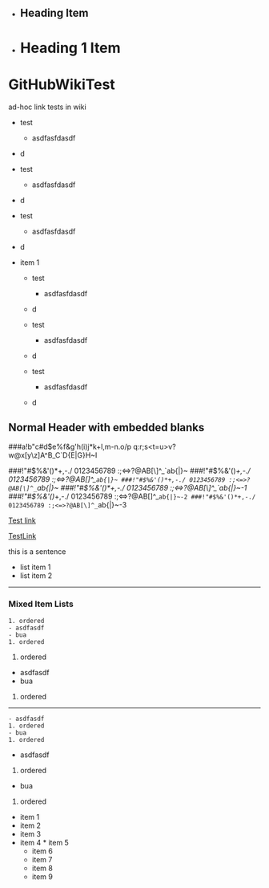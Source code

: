 - ## Heading Item
- # Heading 1 Item


# GitHubWikiTest
ad-hoc link tests in wiki 

- test
  - asdfasfdasdf
 - d
-  test
   - asdfasfdasdf
  - d
-   test
    - asdfasfdasdf
   - d
   
- item 1
  - test
    - asdfasfdasdf
   - d
  -  test
     - asdfasfdasdf
    - d

  -   test
      - asdfasfdasdf
     - d


## Normal Header   with embedded      blanks

###a!b"c#d$e%f&g'h(i)j*k+l,m-n.o/p q:r;s<t=u>v?w@x[y\z]A^B_C`D{E|G}H~I

###!"#$%&'()*+,-./ 0123456789 :;<=>?@AB[\]^_`ab{|}~
###!"#$%&'()*+,-./ 0123456789 :;<=>?@AB[\]^_`ab{|}~
###!"#$%&'()*+,-./ 0123456789 :;<=>?@AB[\]^_`ab{|}~
###!"#$%&'()*+,-./ 0123456789 :;<=>?@AB[\]^_`ab{|}~-1
###!"#$%&'()*+,-./ 0123456789 :;<=>?@AB[\]^_`ab{|}~-2
###!"#$%&'()*+,-./ 0123456789 :;<=>?@AB[\]^_`ab{|}~-3

[ Test link ]

[TestLink]

[ test link ]: Test.md

[testlink]: Test2.md

this is a sentence
- list item 1
- list item 2

---
### Mixed Item Lists

    1. ordered
    - asdfasdf
    - bua
    1. ordered


1. ordered
- asdfasdf
- bua
1. ordered

---
    - asdfasdf
    1. ordered
    - bua
    1. ordered


- asdfasdf
1. ordered
- bua
1. ordered


<!-- -->

* item 1
 * item 2
  * item 3
   * item 4
    * item 5
     * item 6
      * item 7
       * item 8
        * item 9

